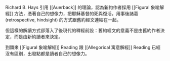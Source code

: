 Richard B. Hays 引用 [[Auerback]] 的理論，認為新約作者採用 [[Figural 象喻解經]] 方法，憑著自己的想像力，把耶穌基督的死與復活，用事後諸葛 (retrospective, hindsight) 的方式跟舊約經文連結在一起。

但這樣的解讀方式卻落入了後現代的釋經前設：舊約經文的意義不是由舊約作者決定，而是由新約讀者來決定。

到頭來 [[Figural 象喻解經]] Reading 跟 [[Allegorical 寓意解經]] Reading 已經沒有區別，出發點都是讀者自己的想像力。